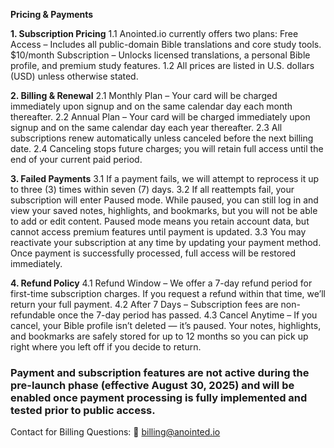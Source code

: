 **Pricing & Payments**

**1. Subscription Pricing**
1.1 Anointed.io currently offers two plans:
Free Access – Includes all public-domain Bible translations and core study tools.
$10/month Subscription – Unlocks licensed translations, a personal Bible profile, and premium study features.
1.2 All prices are listed in U.S. dollars (USD) unless otherwise stated.

**2. Billing & Renewal**
2.1 Monthly Plan – Your card will be charged immediately upon signup and on the same calendar day each month thereafter.
2.2 Annual Plan – Your card will be charged immediately upon signup and on the same calendar day each year thereafter.
2.3 All subscriptions renew automatically unless canceled before the next billing date.
2.4 Canceling stops future charges; you will retain full access until the end of your current paid period.

**3. Failed Payments**
3.1 If a payment fails, we will attempt to reprocess it up to three (3) times within seven (7) days.
3.2 If all reattempts fail, your subscription will enter Paused mode. While paused, you can still log in and view your saved notes, highlights, and bookmarks, but you will not be able to add or edit content. Paused mode means you retain account data, but cannot access premium features until payment is updated.
3.3 You may reactivate your subscription at any time by updating your payment method. Once payment is successfully processed, full access will be restored immediately.

**4. Refund Policy**
4.1 Refund Window – We offer a 7-day refund period for first-time subscription charges. If you request a refund within that time, we’ll return your full payment.
4.2 After 7 Days – Subscription fees are non-refundable once the 7-day period has passed.
4.3 Cancel Anytime – If you cancel, your Bible profile isn’t deleted — it’s paused. Your notes, highlights, and bookmarks are safely stored for up to 12 months so you can pick up right where you left off if you decide to return.

### Payment and subscription features are not active during the pre-launch phase (effective August 30, 2025) and will be enabled once payment processing is fully implemented and tested prior to public access.

Contact for Billing Questions:
📧 billing@anointed.io